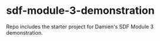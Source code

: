 # sdf-module-3-demonstration
Repo includes the starter project for Damien's SDF Module 3 demonstration.
